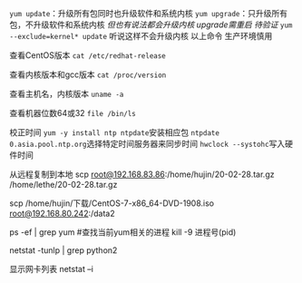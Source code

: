 
`yum update`：升级所有包同时也升级软件和系统内核
`yum upgrade`：只升级所有包，不升级软件和系统内核
*但也有说法都会升级内核 upgrade需重启 待验证*
`yum --exclude=kernel* update`  听说这样不会升级内核
以上命令 生产环境慎用

查看CentOS版本
`cat /etc/redhat-release`

查看内核版本和gcc版本
`cat /proc/version`

查看主机名，内核版本
`uname -a`

查看机器位数64或32
`file /bin/ls`

校正时间
`yum -y install ntp ntpdate`安装相应包
`ntpdate 0.asia.pool.ntp.org`选择特定时间服务器来同步时间
`hwclock --systohc`写入硬件时间

从远程复制到本地 
scp root@192.168.83.86:/home/hujin/20-02-28.tar.gz /home/lethe/20-02-28.tar.gz


scp /home/hujin/下载/CentOS-7-x86_64-DVD-1908.iso root@192.168.80.242:/data2    


ps -ef | grep yum  #查找当前yum相关的进程
kill -9 进程号(pid) 


netstat -tunlp | grep python2

显示网卡列表
netstat –i

